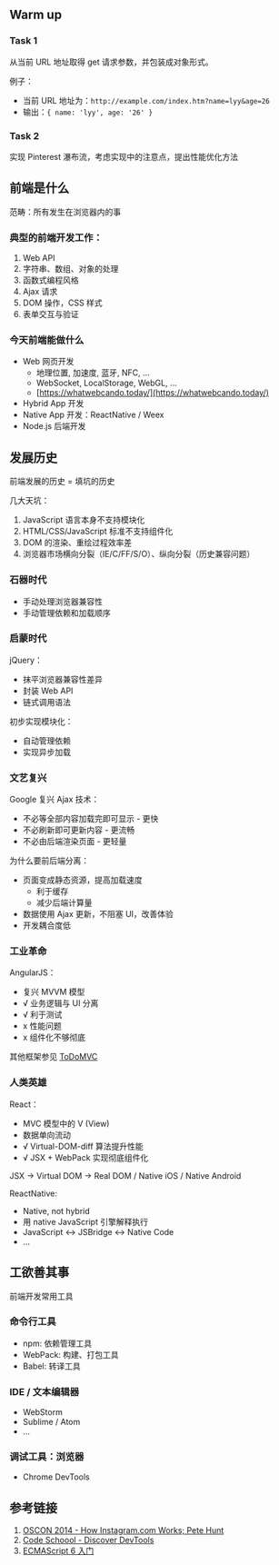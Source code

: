 
## Warm up

### Task 1

从当前 URL 地址取得 get 请求参数，并包装成对象形式。

例子：

- 当前 URL 地址为：`http://example.com/index.htm?name=lyy&age=26`
- 输出：`{ name: 'lyy', age: '26' }`

### Task 2

实现 Pinterest 瀑布流，考虑实现中的注意点，提出性能优化方法

## 前端是什么

范畴：所有发生在浏览器内的事

### 典型的前端开发工作：

1. Web API
2. 字符串、数组、对象的处理
3. 函数式编程风格
4. Ajax 请求
5. DOM 操作，CSS 样式
6. 表单交互与验证

### 今天前端能做什么

- Web 网页开发
    - 地理位置, 加速度, 蓝牙, NFC, ...
    - WebSocket, LocalStorage, WebGL, ...
    - [https://whatwebcando.today/](https://whatwebcando.today/)
- Hybrid App 开发
- Native App 开发：ReactNative / Weex
- Node.js 后端开发

## 发展历史

前端发展的历史 = 填坑的历史

几大天坑：

1. JavaScript 语言本身不支持模块化
2. HTML/CSS/JavaScript 标准不支持组件化
3. DOM 的渲染、重绘过程效率差
4. 浏览器市场横向分裂（IE/C/FF/S/O）、纵向分裂（历史兼容问题）

### 石器时代

- 手动处理浏览器兼容性
- 手动管理依赖和加载顺序

### 启蒙时代

jQuery：

- 抹平浏览器兼容性差异
- 封装 Web API
- 链式调用语法

初步实现模块化：

- 自动管理依赖
- 实现异步加载

### 文艺复兴

Google 复兴 Ajax 技术：

- 不必等全部内容加载完即可显示 - 更快
- 不必刷新即可更新内容 - 更流畅
- 不必由后端渲染页面 - 更轻量

为什么要前后端分离：

- 页面变成静态资源，提高加载速度
    - 利于缓存
    - 减少后端计算量
- 数据使用 Ajax 更新，不阻塞 UI，改善体验
- 开发耦合度低

### 工业革命

AngularJS：

- 复兴 MVVM 模型
- √ 业务逻辑与 UI 分离
- √ 利于测试
- x 性能问题
- x 组件化不够彻底

其他框架参见 [ToDoMVC](http://todomvc.com/)

### 人类英雄

React：

 - MVC 模型中的 V (View)
 - 数据单向流动
 - √ Virtual-DOM-diff 算法提升性能
 - √ JSX + WebPack 实现彻底组件化

JSX -> Virtual DOM -> Real DOM / Native iOS / Native Android

ReactNative:

 - Native, not hybrid
 - 用 native JavaScript 引擎解释执行
 - JavaScript <-> JSBridge <-> Native Code
 - ...

## 工欲善其事

前端开发常用工具

### 命令行工具

 - npm: 依赖管理工具
 - WebPack: 构建、打包工具
 - Babel: 转译工具

### IDE / 文本编辑器

 - WebStorm
 - Sublime / Atom
 - ...

### 调试工具：浏览器

 - Chrome DevTools

## 参考链接

1. [OSCON 2014 - How Instagram.com Works; Pete Hunt](http://www.tudou.com/programs/view/6KB6lNbVzhs/)
2. [Code Schoool - Discover DevTools](https://www.codeschool.com/courses/discover-devtools)
3. [ECMAScript 6 入门](http://es6.ruanyifeng.com/)
